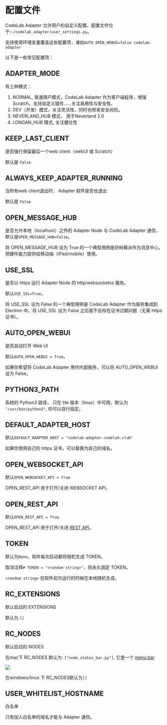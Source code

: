 # 配置文件

CodeLab Adapter 允许用户的自定义配置。配置文件位于:`~/codelab_adapter/user_settings.py`。 

支持使用环境变量覆盖这些配置项，诸如`AUTO_OPEN_WEBUI=false codelab-adapter`

以下是一些常见配置项：

## ADAPTER_MODE
有三种模式：

1. NORMAL, 普通用户模式，CodeLab Adapter 作为客户端程序，增强 Scratch，支持自定义插件……关注易用性与安全性。
2. DEV（开发）模式，关注灵活性，同时也带来安全风险。
3. NEVERLAND_HUB 模式， 用于Neverland 2.0
4. LONGAN_HUB 模式, 关注健壮性

<!--
    NORMAL = 1  # Sun的value被设定为0
    DEV = 2
    NEVERLAND_HUB = 3
    LONGAN_HUB = 4
-->

## KEEP_LAST_CLIENT
是否强行保留最后一个web client（webUI 或 Scratch）

默认是 `False`

## ALWAYS_KEEP_ADAPTER_RUNNING
当所有web client退出时， Adapter 软件是否也退出

默认是 `False`


## OPEN_MESSAGE_HUB

是否允许本地（localhost）之外的 Adapter Node 与 CodeLab Adapter 通信，默认是`OPEN_MESSAGE_HUB=False`。

将 OPEN_MESSAGE_HUB 设为 True 的一个典型用例是将树莓派作为消息中心，把硬件能力提供给移动端（iPad/mobile）使用。

## USE_SSL

是否以 https 运行 Adapter Node 的 http/websocketss 服务。

默认`USE_SSL=True`。

将 USE_SSL 设为 False 的一个典型用例是 CodeLab Adapter 作为服务集成到 Electron 中。将 USE_SSL 设为 False 之后就不会存在证书过期问题（无需 https 证书）。

## AUTO_OPEN_WEBUI

是否自动打开 Web UI

默认`AUTO_OPEN_WEBUI = True`。

如果你希望将 CodeLab Adapter 用作内部服务，可以将 AUTO_OPEN_WEBUI 设为 False。

## PYTHON3_PATH

系统的 Python3 路径， 只在 lite 版本（linux）中可用，默认为 `"/usr/bin/python3"`, 你可以自行指定。

## DEFAULT_ADAPTER_HOST

默认`DEFAULT_ADAPTER_HOST = "codelab-adapter.codelab.club"`

如果你使用自己的 https 证书，可以替换为自己的域名。

## OPEN_WEBSOCKET_API

默认`OPEN_WEBSOCKET_API = True`

OPEN_REST_API 用于打开/关闭 WEBSOCKET API。

## OPEN_REST_API

默认`OPEN_REST_API = True`

OPEN_REST_API 用于打开/关闭 [REST API](/dev_guide/REST-API/)。

## TOKEN

默认为`None`，软件每次启动都将随机生成 TOKEN。

取消注释`# TOKEN = "<random string>"`，则永久固定 TOKEN。

`<random string>` 在软件初次运行的时候在本地随机生成。

## RC_EXTENSIONS
默认启动的 EXTENSIONS

默认为 `[]`

## RC_NODES
默认启动的 NODES

在mac下 RC_NODES 默认为: `["node_status_bar.py"]`, 它是一个 [menu bar](https://support.apple.com/zh-cn/guide/mac-help/mchlp1446/mac)

![](/img/00e8f34f01567100b4cdcc83b2941068.png)

在windows/linux 下 RC_NODES默认为`[]`


## USER_WHITELIST_HOSTNAME
白名单

只有加入白名单的域名才能与 Adapter 通信。